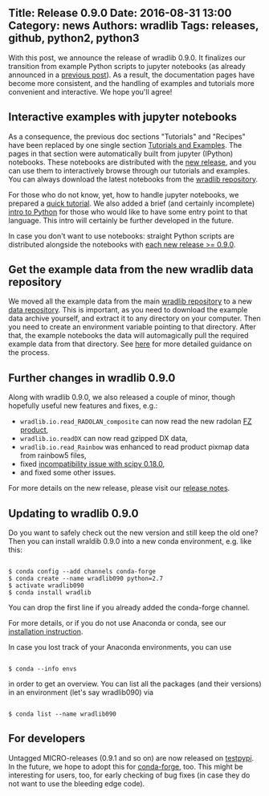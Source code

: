 Title: Release 0.9.0
Date: 2016-08-31 13:00
Category: news
Authors: wradlib
Tags: releases, github, python2, python3
---

With this post, we announce the release of wradlib 0.9.0. It finalizes our transition 
from example Python scripts to jupyter notebooks (as already announced in a 
[previous post](http://wradlib.org/2016/04/introducing-wradlib-jupyter-notebooks/)). As a result, 
the documentation pages have become more consistent, and the handling of examples and tutorials 
more convenient and interactive. We hope you'll agree!

## Interactive examples with jupyter notebooks 

As a consequence, the previous doc sections "Tutorials" and "Recipes" have been replaced by one single 
section [Tutorials and Examples](http://wradlib.org/wradlib-docs/latest/notebooks.html). 
The pages in that section were automatically built from jupyter 
(IPython) notebooks. These notebooks are distributed with the [new release](https://pypi.python.org/pypi/wradlib), 
and you can use them to interactively browse through our tutorials and examples. You can always download the latest notebooks 
from the [wradlib repository](https://github.com/wradlib/wradlib/tree/master/notebooks).

For those who do not know, yet, how to handle jupyter notebooks, we prepared a 
[quick tutorial](http://wradlib.org/wradlib-docs/latest/jupyter.html). We also added a 
brief (and certainly incomplete) [intro to Python](http://wradlib.org/wradlib-docs/latest/notebooks/learnpython.html) 
for those who would like to have some entry point to that language. This intro will certainly be further developed 
in the future.

In case you don't want to use notebooks: straight Python scripts are distributed alongside the notebooks with [each new release >= 0.9.0](https://pypi.python.org/pypi/wradlib).

## Get the example data from the new wradlib data repository 

We moved all the example data from the main
[wradlib repository](https://github.com/wradlib/wradlib/) to a new [data repository](https://github.com/wradlib/wradlib-data).
This is important, as you need to download the example data archive yourself, and extract it to any directory on your computer. Then you need to create an environment variable pointing to that directory. After that, the example notebooks the data will automagically pull the required example data from that directory. See [here](http://wradlib.org/wradlib-docs/latest/jupyter.html#how-can-i-get-the-example-data) for more detailed guidance on the process.   

## Further changes in wradlib 0.9.0 

Along with wradlib 0.9.0, we also released a couple of minor, though hopefully useful new features and fixes, e.g.:

- `wradlib.io.read_RADOLAN_composite` can now read the new radolan [FZ product](https://github.com/wradlib/wradlib/pull/73),
- `wradlib.io.readDX` can now read gzipped DX data,
- `wradlib.io.read_Rainbow` was enhanced to read product pixmap data from rainbow5 files,
- fixed [incompatibility issue with scipy 0.18.0](https://github.com/wradlib/wradlib/issues/86),
- and fixed some other issues.

For more details on the new release, please visit our [release notes](http://wradlib.org/wradlib-docs/0.9.0/).

## Updating to wradlib 0.9.0

Do you want to safely check out the new version and still keep the old one? Then you can install wraldib 0.9.0 into a new conda environment, e.g. like this: 

```shell

$ conda config --add channels conda-forge
$ conda create --name wradlib090 python=2.7
$ activate wradlib090
$ conda install wradlib

```

You can drop the first line if you already added the conda-forge channel.

For more details, or if you do not use Anaconda or conda, see our
[installation instruction](http://wradlib.org/wradlib-docs/latest/gettingstarted.html). 

In case you lost track of your Anaconda environments, you can use

```shell

$ conda --info envs

```

in order to get an overview. You can list all the packages (and their versions) in an environment (let's say wradlib090) via

```shell

$ conda list --name wradlib090

```

## For developers

Untagged MICRO-releases (0.9.1 and so on) are now released on [testpypi](https://testpypi.python.org/pypi/wradlib/). In the future, we hope to adopt this for [conda-forge](https://anaconda.org/conda-forge/wradlib), too. This might be interesting for users, too, for early checking of bug fixes (in case they do not want to use the bleeding edge code). 
